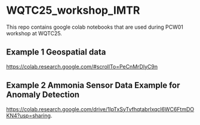 # WQTC25_workshop_IMTR

This repo contains google colab notebooks that are used during PCW01 workshop at WQTC25. 

## Example 1 Geospatial data
https://colab.research.google.com/#scrollTo=PeCnMrDlyC9n
## Example 2 Ammonia Sensor Data Example for Anomaly Detection
https://colab.research.google.com/drive/1lpTxSyTvfhqtabrIxqcl6WC6FtmDOKN4?usp=sharing.

